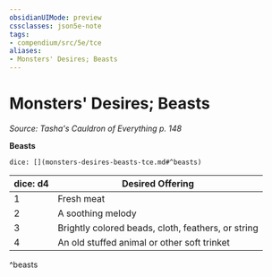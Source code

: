 ```yaml
---
obsidianUIMode: preview
cssclasses: json5e-note
tags:
- compendium/src/5e/tce
aliases:
- Monsters' Desires; Beasts
---
```

# Monsters' Desires; Beasts
*Source: Tasha's Cauldron of Everything p. 148* 

**Beasts**

`dice: [](monsters-desires-beasts-tce.md#^beasts)`

| dice: d4 | Desired Offering |
|----------|------------------|
| 1 | Fresh meat |
| 2 | A soothing melody |
| 3 | Brightly colored beads, cloth, feathers, or string |
| 4 | An old stuffed animal or other soft trinket |
^beasts